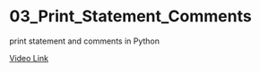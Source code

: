 # 03_Print_Statement_Comments
print statement and comments  in Python

<a href='http://surl.li/bxqdp'>Video Link</a>
